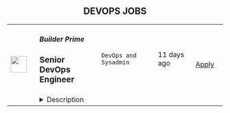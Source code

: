 <div align="center"><h2>DEVOPS JOBS</h2></div><table><tr>
                <td width="100" height="100" rowspan="2">
                    <img src="https://wwr-pro.s3.amazonaws.com/logos/0086/8093/logo.gif" width="38px" height="auto">
                </td>
                <td width="300">
                    <h5>Builder Prime</h5>
                    <h3> Senior DevOps Engineer</h3>
                </td>
                <td width="300">
                    <code>DevOps and Sysadmin</code>
                </td>
                <td width="200">
                <text>11 days ago</text>
                </td>
                <td width="100" rowspan="2">
                <a href="https://weworkremotely.com/remote-jobs/builder-prime-senior-devops-engineer" align="right" target="_blank">Apply</a>
                </td>
            </tr>
            <tr>
                <td colspan="3">
                <details><summary>Description</summary>
                <img src="https://we-work-remotely.imgix.net/logos/0086/8093/logo.gif?ixlib=rails-4.0.0&w=50&h=50&dpr=2&fit=fill&auto=compress" />

<p>
  <strong>Headquarters:</strong> Staten Island, NY
    <br /><strong>URL:</strong> <a href="https://builderprime.com">https://builderprime.com</a>
</p>

<h1>Summary</h1><div>Hi!  I’m the founder of Builder Prime, a growing B2B SaaS startup helping home improvement companies grow their businesses.  I am a technical founder and was the sole developer until about 2 years ago. I have long relied on using Heroku as a platform as a service, but as the company is growing we need your expertise in running a world-class operation. This is where you come in. <br><br>I am looking for a Senior DevOps Engineer to join a small team and make a big impact.<br><br>We already have the absolute best platform out there for home improvement contractors. Our customers love our software and the support they receive from us.  Check out our reviews on Capterra and Facebook to see what some of our customers are saying about us.  We have a highly available platform (see https://builderprime.statuspage.io) with extensive observability tools. Yet, there is more to be done using your experience to improve and further mature our tech stack and operations.    <br><br>This is a full-time and long-term position that is 100% remote.  All of our meetings, as well as any meetings with customers, will be conducted remotely, mostly over Zoom.  You will need to work during or close to US East Coast business hours.  Currently, we try to meet as an entire company for an off-site retreat at least once per year and would cover your expenses to join us.<br><br>
</div><h1>Why YOU Should Apply</h1><div>This is a unique opportunity to get in at the earlier stages of a growing software startup company.  We are profitable and growth is accelerating.  We need your help to continue that acceleration.<br><br>You will be working directly with me, the founder &amp; developer, as well as the lead developer that has been working with me for the last couple years, so there is no red tape or layers of management to deal with. You will be able to influence and make real changes, and see the results of those changes immediately. You will be the keeper of the platform that makes a huge difference in businesses and that people love to use every single day.<br><br>
</div><h1>Responsibilities and Day-to-Day</h1><div>We are a small and scrappy company, so you will need to wear a few different hats.  Flexibility and adaptability are key traits that you will need to possess to be successful in this role.<br><br>Your first priority in this role will be site stability. You will be proactive in minimizing software failures and reducing the lead time between fixes. We are currently running Java Spring on Heroku with AngularJS frontend connected to a multi-tenant PostgreSQL database. The app is instrumented with Sentry, NewRelic, and Librato with aggregated logs through Papertrail. <br><br>Your next priority will be helping to speed up the different aspects of developing, testing and releasing software. We run a Kanban-like process with weekly releases using GitHub Actions for our automated pipelines.<br><br>In addition to these top two priorities, you may also be asked to interact directly with our service partners over email, phone, and Zoom meetings.  These types of interactions would typically be required for assessing new integrations or trouble-shooting existing connectivity. <br><br>Finally, I will be looking for you to play a role in the future direction of the platform.  I will look for your input on migration of our platform from Heroku to our new cloud hosted home as well as system architecture, monitoring, and scaling cost-effectively. This truly is a great opportunity to have a lot of influence on the future of the software and the business.<br><br>
</div><h1>Requirements</h1><div>In this role, you will need to take ownership and responsibility of the platform - you will shape and lead the direction of our entire cloud operations. You will be given all of the tools and support to be successful without being told what to do every step of the way.  If this appeals to you, then this may be the perfect position for you.<br><br>Here are some other qualifications that would make this role a good fit for you: <br><br>
</div><ul>
<li>You implement secure, long-term solutions through simplification and automation.</li>
<li>You not only keep the lights on, you make them shine brighter and better everyday. </li>
<li>You can dive deep and identify failure patterns to resolve problems at their root (and rarely, in the middle of the night). </li>
<li>You have 5+ years of experience in a DevOps role working in a cloud hosted environment (AWS, GCP, Azure, Heroku, Render, etc.).</li>
<li>You have 3+ years of experience with SQL and wrangling relational databases.</li>
<li>You believe in infrastructure as code with a good knowledge of Git and a strong understanding of continuous integration and delivery </li>
<li>You must have a reliable and fast internet connection with at least 50 Mb/s download and 10 Mb/s upload speed.  That should be the actual speed based on how you connect, not the theoretical speed that your ISP advertises.</li>
<li>You love the idea of efficiency.  You are constantly striving to make yourself more efficient, and the idea of making other people more efficient excites you.</li>
<li>You are curious and love to learn, and you love finding new ways to get things done better and faster.</li>
<li>You enjoy leaving a document trail so others can learn and follow your lead.</li>
</ul><div>
<br>Any knowledge or experience in the Construction or Home Improvement industry is a plus.<br><br>I can’t wait to work with you, learn from you, and build something truly amazing!<br><br><em>Builder Prime asks respectfully to </em><strong><em>only apply through the application form and not email/apply to them directly</em></strong><em>. Recruiters and Agencies please do not contact Builder Prime directly.</em>
</div>

<p><strong>To apply:</strong> <a href="https://weworkremotely.com/remote-jobs/builder-prime-senior-devops-engineer">https://weworkremotely.com/remote-jobs/builder-prime-senior-devops-engineer</a></p>

                </details>
                </td>
            </tr>,<tr>
                <td width="100" height="100" rowspan="2">
                    <img src="https://wwr-pro.s3.amazonaws.com/logos/0018/5497/logo.gif" width="38px" height="auto">
                </td>
                <td width="300">
                    <h5>Pictureworks Group Pty. Ltd.</h5>
                    <h3> Lead DevOps Engineer and Systems Administrator</h3>
                </td>
                <td width="300">
                    <code>DevOps and Sysadmin</code>
                </td>
                <td width="200">
                <text>38 days ago</text>
                </td>
                <td width="100" rowspan="2">
                <a href="https://weworkremotely.com/remote-jobs/pictureworks-group-pty-ltd-lead-devops-engineer-and-systems-administrator" align="right" target="_blank">Apply</a>
                </td>
            </tr>
            <tr>
                <td colspan="3">
                <details><summary>Description</summary>
                <img src="https://we-work-remotely.imgix.net/logos/0018/5497/logo.gif?ixlib=rails-4.0.0&w=50&h=50&dpr=2&fit=fill&auto=compress" />

<p>
  <strong>Headquarters:</strong> Melbourne, Australia
    <br /><strong>URL:</strong> <a href="https://pictureworks.com.au/">https://pictureworks.com.au/</a>
</p>

<div><strong>About Us</strong></div><div>
<em>Pictureworks Group Pty. Ltd. is a global software and system solutions business for the print, photo and manufacturing industries. We build the solution set and information architecture that underpins the creation and manufacture of millions of products a year. Our flagship application can be found at </em><a href="http://zensmart.ai"><em>zensmart.ai</em></a><em> and you can </em><a href="https://www.youtube.com/watch?v=xUsxwULxYqE"><em>learn more about our company history and tech stack here</em></a>
</div><div><br></div><div><em>We are currently seeking a Lead DevOps Engineer to join our team on a permanent basis and start work immediately on some really exciting and challenging projects.</em></div><div><br></div><div>
<br><strong>We’re Looking For Someone With</strong>
</div><ul>
<li>Significant experience leading a small technical team</li>
<li>Demonstrable experience at mastery level for GIT, Unix and Docker</li>
<li>Experience with Bash and confidence with at least one other scripting language (e.g. Python, Perl, Golang etc.)</li>
<li>Experience with container orchestration methods such as Docker Swarm or Kubernetes</li>
<li>A good understanding of modern web application development</li>
<li>Confidence and excitement to work with new and cutting edge libraries</li>
<li>The ability to communicate via English clearly, politely and professionally in person, on the phone and over email with people of different cultures and backgrounds</li>
<li>A strong work ethic and attitude with a willingness to "do what's required" on a project</li>
<li>Willingness to adapt and respond to changing requirements and potential 24/7 emergencies</li>
</ul><div>...and most of all, someone fun, friendly, motivated, ambitious, confident, excited and ready to hit the ground running!</div><div>
<br><br>
</div><div><strong>General Tasks Include</strong></div><ul>
<li>Team management and development</li>
<li>SME on all things infrastructure, providing advice to the executive on direction</li>
<li>Rostered 24hr on-call availability for systems emergency escalations</li>
<li>Proactive systems monitoring</li>
<li>Reactive systems event handling</li>
<li>Interacting with developers and other leads to provide support</li>
<li>Client interaction on select support requests</li>
<li>Threat detection and analysis</li>
<li>Process analysis</li>
<li>Providing feedback to the leadership team on efficiency opportunities</li>
<li>Bug fixing</li>
<li>Prototyping solutions to aid quotations</li>
<li>Testing</li>
</ul><div>
<br><strong>Benefits</strong>
</div><ul>
<li>Very competitive salary, tailored to your experience</li>
<li>Relaxed atmosphere</li>
<li>Playing with bleeding edge technologies and learning new skills</li>
<li>Working with a small, highly capable and motivated team, serving millions of end customers</li>
<li>30 days total leave per year, inclusive of national holidays</li>
</ul><div>Working here is awesome – way better than working for an agency or a big faceless enterprise – and we just know you’re going to love it too. The variety of work you’ll get, coupled with the freedom you’ll be given to think outside the box is unparalleled. Apply today and start making things, not just websites.</div><div><br></div>

<p><strong>To apply:</strong> <a href="https://weworkremotely.com/remote-jobs/pictureworks-group-pty-ltd-lead-devops-engineer-and-systems-administrator">https://weworkremotely.com/remote-jobs/pictureworks-group-pty-ltd-lead-devops-engineer-and-systems-administrator</a></p>

                </details>
                </td>
            </tr>,<tr>
                <td width="100" height="100" rowspan="2">
                    <img src="https://pbs.twimg.com/profile_images/1470600385861611521/zGMS9sPM_400x400.png" width="38px" height="auto">
                </td>
                <td width="300">
                    <h5>Coalesce</h5>
                    <h3>DevOps Engineer</h3>
                </td>
                <td width="300">
                    <code></code>
                </td>
                <td width="200">
                <text>0 days ago</text>
                </td>
                <td width="100" rowspan="2">
                <a href="https://jobs.lever.co/coalesce.io/497eaa6d-bd10-438d-8ea9-0cf90a2b2d05" align="right" target="_blank">Apply</a>
                </td>
            </tr>
            <tr>
                <td colspan="3">
                <details><summary>Description</summary>
                <div class="section page-centered" data-qa="job-description"><div><span style="font-size: 10pt">Coalesce Software is hiring a DevOps Engineer to help us build the future of data analytics tooling. In this role you will play an important role in delivering our SaaS product to our customers at velocity and with reliability, working closely with our product, engineering, and customer success teams to keep our product moving forward and ensure an exceptional user experience for our customers.</span></div><div><br></div><div><span style="font-size: 10pt">What exactly does Coalesce do? Coalesce solves the most commonly failed project in IT: the data warehouse. Companies today need to be-data driven to be competitive. Coalesce is the only cloud-first data platform that enables companies to transform and streamline their analytics process, enabling data-driven decision making and visibility at enterprise scale.</span></div></div><div class="section page-centered"><div><h3>Key Responsibilities</h3><ul class="posting-requirements plain-list"><ul><li>Design and implement automated software builds, testing infrastructure, deployments, and associated monitoring</li><li>Contribute to CI/CD processes and infrastructure to facilitate faster deployment and testing times for software engineering teams</li><li>Contribute to planning and prioritization discussions</li><li>Facilitate onboarding customers from an infrastructure perspective</li></ul></ul></div></div><div class="section page-centered"><div><h3>Qualifications</h3><ul class="posting-requirements plain-list"><ul><li>Proficient with Kubernetes and/or Docker, preferably experience with GKE</li><li>Proficient with Google Cloud Platform or any major cloud platform--including experience with setting up and maintaining VMs, load balancing, containerization, certificates, etc.</li><li>Experience with GitHub Actions and Argo or similar CI/CD tooling</li><li>Experience with Terraform or similar IaaS</li><li>Experience with monitoring SaaS services</li><li>Exposure to software testing and the software development lifecycle</li></ul></ul></div></div><!--[2022-11-28] [GOLD-2535] Remove payTransparencyV1 when feature flag is fully removed--><div class="section page-centered" data-qa="closing-description"><div><span style="font-size: 10pt">Not a perfect fit? That’s OK! We have senior team members that can help you level up… Most importantly we are looking for individuals with the demonstrated ability to independently learn and develop. If you have an interest in data analytics and building great software with a high caliber team, we want to hear from you.</span></div></div><div class="section page-centered last-section-apply" data-qa="btn-apply-bottom"><a class="postings-btn template-btn-submit cerulean" data-qa="show-page-apply" href="https://jobs.lever.co/coalesce.io/497eaa6d-bd10-438d-8ea9-0cf90a2b2d05/apply">Apply for this job</a></div>
                </details>
                </td>
            </tr></table>